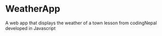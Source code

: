 # WeatherApp
A web app that displays the weather of a town lesson from codingNepal developed in Javascript
